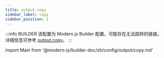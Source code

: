 ```yaml
---
title: output.copy
sidebar_label: copy
sidebar_position: 1
---
```


:::info BUILDER
该配置为 Modern.js Builder 配置，可能存在无法跳转的链接。详细信息可参考 [output.copy](https://modernjs.dev/builder/zh/api/config-output.html#output-copy)。
:::

import Main from '@modern-js/builder-doc/zh/config/output/copy.md'

<Main />
